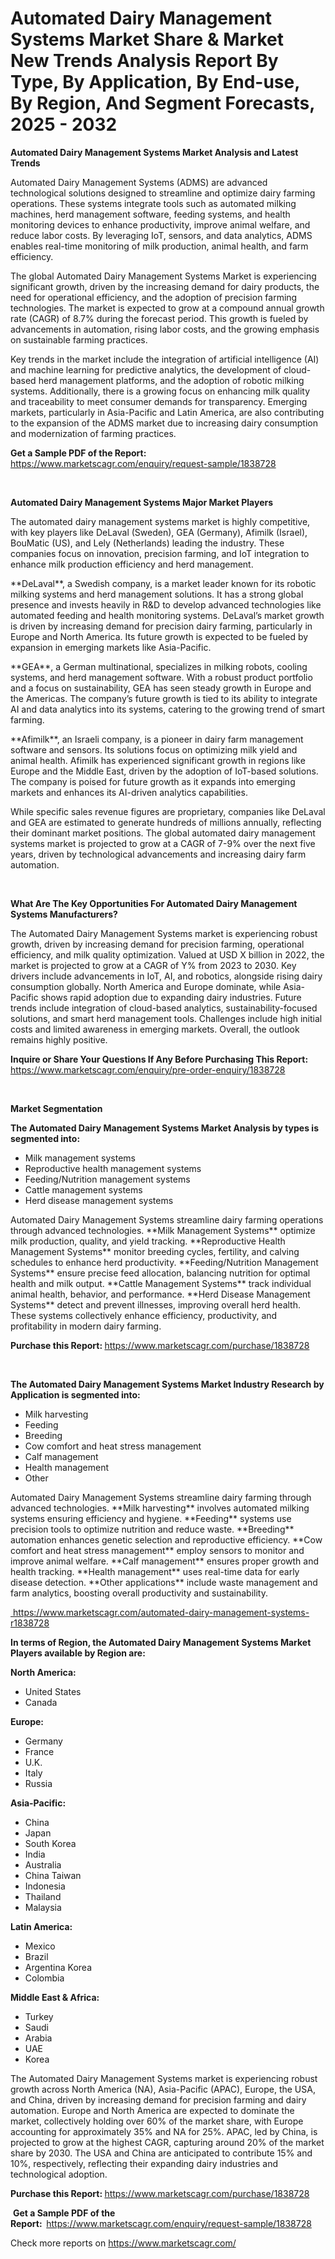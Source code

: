 <p><h1>Automated Dairy Management Systems Market Share & Market New Trends Analysis Report By Type, By Application, By End-use, By Region, And Segment Forecasts, 2025 - 2032</h1></p><p><strong>Automated Dairy Management Systems Market Analysis and Latest Trends</strong></p>
<p><p>Automated Dairy Management Systems (ADMS) are advanced technological solutions designed to streamline and optimize dairy farming operations. These systems integrate tools such as automated milking machines, herd management software, feeding systems, and health monitoring devices to enhance productivity, improve animal welfare, and reduce labor costs. By leveraging IoT, sensors, and data analytics, ADMS enables real-time monitoring of milk production, animal health, and farm efficiency.</p><p>The global Automated Dairy Management Systems Market is experiencing significant growth, driven by the increasing demand for dairy products, the need for operational efficiency, and the adoption of precision farming technologies. The market is expected to grow at a compound annual growth rate (CAGR) of 8.7% during the forecast period. This growth is fueled by advancements in automation, rising labor costs, and the growing emphasis on sustainable farming practices.</p><p>Key trends in the market include the integration of artificial intelligence (AI) and machine learning for predictive analytics, the development of cloud-based herd management platforms, and the adoption of robotic milking systems. Additionally, there is a growing focus on enhancing milk quality and traceability to meet consumer demands for transparency. Emerging markets, particularly in Asia-Pacific and Latin America, are also contributing to the expansion of the ADMS market due to increasing dairy consumption and modernization of farming practices.</p></p>
<p><strong>Get a Sample PDF of the Report:&nbsp;</strong> <a href="https://www.marketscagr.com/enquiry/request-sample/1838728?utm_campaign=2008&utm_medium=2&utm_source=Github&utm_content=ia&utm_term=21012025&utm_id=automated-dairy-management-systems">https://www.marketscagr.com/enquiry/request-sample/1838728</a></p>
<p>&nbsp;</p>
<p><strong>Automated Dairy Management Systems Major Market Players</strong></p>
<p><p>The automated dairy management systems market is highly competitive, with key players like DeLaval (Sweden), GEA (Germany), Afimilk (Israel), BouMatic (US), and Lely (Netherlands) leading the industry. These companies focus on innovation, precision farming, and IoT integration to enhance milk production efficiency and herd management.</p><p>**DeLaval**, a Swedish company, is a market leader known for its robotic milking systems and herd management solutions. It has a strong global presence and invests heavily in R&D to develop advanced technologies like automated feeding and health monitoring systems. DeLaval’s market growth is driven by increasing demand for precision dairy farming, particularly in Europe and North America. Its future growth is expected to be fueled by expansion in emerging markets like Asia-Pacific.</p><p>**GEA**, a German multinational, specializes in milking robots, cooling systems, and herd management software. With a robust product portfolio and a focus on sustainability, GEA has seen steady growth in Europe and the Americas. The company’s future growth is tied to its ability to integrate AI and data analytics into its systems, catering to the growing trend of smart farming.</p><p>**Afimilk**, an Israeli company, is a pioneer in dairy farm management software and sensors. Its solutions focus on optimizing milk yield and animal health. Afimilk has experienced significant growth in regions like Europe and the Middle East, driven by the adoption of IoT-based solutions. The company is poised for future growth as it expands into emerging markets and enhances its AI-driven analytics capabilities.</p><p>While specific sales revenue figures are proprietary, companies like DeLaval and GEA are estimated to generate hundreds of millions annually, reflecting their dominant market positions. The global automated dairy management systems market is projected to grow at a CAGR of 7-9% over the next five years, driven by technological advancements and increasing dairy farm automation.</p></p>
<p>&nbsp;</p>
<p><strong>What Are The Key Opportunities For Automated Dairy Management Systems Manufacturers?</strong></p>
<p><p>The Automated Dairy Management Systems market is experiencing robust growth, driven by increasing demand for precision farming, operational efficiency, and milk quality optimization. Valued at USD X billion in 2022, the market is projected to grow at a CAGR of Y% from 2023 to 2030. Key drivers include advancements in IoT, AI, and robotics, alongside rising dairy consumption globally. North America and Europe dominate, while Asia-Pacific shows rapid adoption due to expanding dairy industries. Future trends include integration of cloud-based analytics, sustainability-focused solutions, and smart herd management tools. Challenges include high initial costs and limited awareness in emerging markets. Overall, the outlook remains highly positive.</p></p>
<p><strong>Inquire or Share Your Questions If Any Before Purchasing This Report:</strong> <a href="https://www.marketscagr.com/enquiry/pre-order-enquiry/1838728?utm_campaign=2008&utm_medium=2&utm_source=Github&utm_content=ia&utm_term=21012025&utm_id=automated-dairy-management-systems">https://www.marketscagr.com/enquiry/pre-order-enquiry/1838728</a></p>
<p>&nbsp;</p>
<p><strong>Market Segmentation</strong></p>
<p><strong>The Automated Dairy Management Systems Market Analysis by types is segmented into:</strong></p>
<p><ul><li>Milk management systems</li><li>Reproductive health management systems</li><li>Feeding/Nutrition management systems</li><li>Cattle management systems</li><li>Herd disease management systems</li></ul></p>
<p><p>Automated Dairy Management Systems streamline dairy farming operations through advanced technologies. **Milk Management Systems** optimize milk production, quality, and yield tracking. **Reproductive Health Management Systems** monitor breeding cycles, fertility, and calving schedules to enhance herd productivity. **Feeding/Nutrition Management Systems** ensure precise feed allocation, balancing nutrition for optimal health and milk output. **Cattle Management Systems** track individual animal health, behavior, and performance. **Herd Disease Management Systems** detect and prevent illnesses, improving overall herd health. These systems collectively enhance efficiency, productivity, and profitability in modern dairy farming.</p></p>
<p><strong>Purchase this Report:&nbsp;</strong><a href="https://www.marketscagr.com/purchase/1838728?utm_campaign=2008&utm_medium=2&utm_source=Github&utm_content=ia&utm_term=21012025&utm_id=automated-dairy-management-systems">https://www.marketscagr.com/purchase/1838728</a></p>
<p>&nbsp;</p>
<p><strong>The Automated Dairy Management Systems Market Industry Research by Application is segmented into:</strong></p>
<p><ul><li>Milk harvesting</li><li>Feeding</li><li>Breeding</li><li>Cow comfort and heat stress management</li><li>Calf management</li><li>Health management</li><li>Other</li></ul></p>
<p><p>Automated Dairy Management Systems streamline dairy farming through advanced technologies. **Milk harvesting** involves automated milking systems ensuring efficiency and hygiene. **Feeding** systems use precision tools to optimize nutrition and reduce waste. **Breeding** automation enhances genetic selection and reproductive efficiency. **Cow comfort and heat stress management** employ sensors to monitor and improve animal welfare. **Calf management** ensures proper growth and health tracking. **Health management** uses real-time data for early disease detection. **Other applications** include waste management and farm analytics, boosting overall productivity and sustainability.</p></p>
<p><a href="https://www.marketscagr.com/automated-dairy-management-systems-r1838728?utm_campaign=2008&utm_medium=2&utm_source=Github&utm_content=ia&utm_term=21012025&utm_id=automated-dairy-management-systems">&nbsp;https://www.marketscagr.com/automated-dairy-management-systems-r1838728</a></p>
<p><strong>In terms of Region, the Automated Dairy Management Systems Market Players available by Region are:</strong></p>
<p>
    <p> <strong> North America: </strong>
        <ul>
            <li>United States</li>
            <li>Canada</li>
        </ul>
        </p> 
    <p> <strong> Europe: </strong>
        <ul>
            <li>Germany</li>
            <li>France</li>
            <li>U.K.</li>
            <li>Italy</li>
            <li>Russia</li>
        </ul>
        </p> 
    <p> <strong> Asia-Pacific: </strong>
        <ul>
            <li>China</li>
            <li>Japan</li>
            <li>South Korea</li>
            <li>India</li>
            <li>Australia</li>
            <li>China Taiwan</li>
            <li>Indonesia</li>
            <li>Thailand</li>
            <li>Malaysia</li>
        </ul>
        </p> 
    <p> <strong> Latin America: </strong>
        <ul>
            <li>Mexico</li>
            <li>Brazil</li>
            <li>Argentina Korea</li>
            <li>Colombia</li>
        </ul>
        </p> 
    <p> <strong> Middle East & Africa: </strong>
        <ul>
            <li>Turkey</li>
            <li>Saudi</li>
            <li>Arabia</li>
            <li>UAE</li>
            <li>Korea</li>
        </ul>
    </p>
    </p>
<p><p>The Automated Dairy Management Systems market is experiencing robust growth across North America (NA), Asia-Pacific (APAC), Europe, the USA, and China, driven by increasing demand for precision farming and dairy automation. Europe and North America are expected to dominate the market, collectively holding over 60% of the market share, with Europe accounting for approximately 35% and NA for 25%. APAC, led by China, is projected to grow at the highest CAGR, capturing around 20% of the market share by 2030. The USA and China are anticipated to contribute 15% and 10%, respectively, reflecting their expanding dairy industries and technological adoption.</p></p>
<p><strong>Purchase this Report: </strong><a href="https://www.marketscagr.com/purchase/1838728?utm_campaign=2008&utm_medium=2&utm_source=Github&utm_content=ia&utm_term=21012025&utm_id=automated-dairy-management-systems">https://www.marketscagr.com/purchase/1838728</a></p>
<p>&nbsp;<strong>Get a Sample PDF of the Report:&nbsp;&nbsp;</strong><a href="https://www.marketscagr.com/enquiry/request-sample/1838728?utm_campaign=2008&utm_medium=2&utm_source=Github&utm_content=ia&utm_term=21012025&utm_id=automated-dairy-management-systems">https://www.marketscagr.com/enquiry/request-sample/1838728</a></p>
<p><strong></strong></p>
<p>Check more reports on <a href="https://www.marketscagr.com/?utm_campaign=2008&utm_medium=2&utm_source=Github&utm_content=ia&utm_term=21012025&utm_id=automated-dairy-management-systems">https://www.marketscagr.com/</a></p>